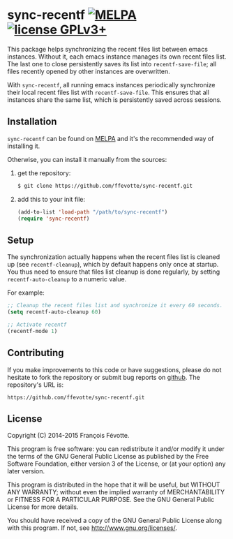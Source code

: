 # sync-recentf [![MELPA](http://melpa.org/packages/sync-recentf-badge.svg)](http://melpa.org/#/sync-recentf) [![license GPLv3+](https://img.shields.io/badge/license-GPL_3-blue.svg)](http://www.gnu.org/licenses/gpl-3.0.html)

This package helps synchronizing the recent files list between emacs instances. Without it, each emacs instance manages its own recent files list. The last one to close persistently saves its list into `recentf-save-file`; all files recently opened by other instances are overwritten.

With `sync-recentf`, all running emacs instances periodically synchronize their local recent files list with `recentf-save-file`. This ensures that all instances share the same list, which is persistently saved across sessions.


## Installation

`sync-recentf` can be found on [MELPA](http://melpa.org/#/sync-recentf) and it's the recommended way of installing it.


Otherwise, you can install it manually from the sources:

1. get the repository:

   ```sh
   $ git clone https://github.com/ffevotte/sync-recentf.git
   ```

2. add this to your init file:

   ```lisp
   (add-to-list 'load-path "/path/to/sync-recentf")
   (require 'sync-recentf)
   ```

## Setup

The synchronization actually happens when the recent files list is cleaned up (see `recentf-cleanup`), which by default happens only once at startup. You thus need to ensure that files list cleanup is done regularly, by setting `recentf-auto-cleanup` to a numeric value.

For example:

```lisp
;; Cleanup the recent files list and synchronize it every 60 seconds.
(setq recentf-auto-cleanup 60)

;; Activate recentf
(recentf-mode 1)
```


## Contributing

If you make improvements to this code or have suggestions, please do not hesitate to fork the repository or submit bug reports on [github](https://github.com/ffevotte/sync-recentf). The repository's URL is:

    https://github.com/ffevotte/sync-recentf.git


## License

Copyright (C) 2014-2015 François Févotte.

This program is free software: you can redistribute it and/or modify it under the terms of the GNU General Public License as published by the Free Software Foundation, either version 3 of the License, or (at your option) any later version.

This program is distributed in the hope that it will be useful, but WITHOUT ANY WARRANTY; without even the implied warranty of MERCHANTABILITY or FITNESS FOR A PARTICULAR PURPOSE. See the GNU General Public License for more details.

You should have received a copy of the GNU General Public License along with this program. If not, see <http://www.gnu.org/licenses/>.
